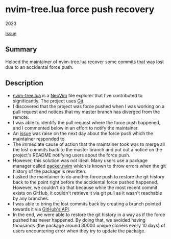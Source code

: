 # nvim-tree.lua force push recovery
2023

[Issue](https://github.com/nvim-tree/nvim-tree.lua/issues/1906)

## Summary
Helped the maintainer of nvim-tree.lua recover some commits that was lost due to an accidental force push.

## Description
- [nvim-tree.lua](https://github.com/nvim-tree/nvim-tree.lua) is a [NeoVim](https://neovim.io/) file explorer that I've contributed to significantly. The project uses [Git](../skills/git.md).
- I discovered that the project was force pushed when I was working on a pull request and notices that my master branch has diverged from the remote.
- I was able to identify the pull request where the force push happened, and I commented below in an effort to notify the maintainer.
- An [issue](https://github.com/nvim-tree/nvim-tree.lua/issues/1906) was raise on the next day about the force push which the maintainer responded to.
- The immediate cause of action that the maintainer took was to merge all the lost commits back to the master branch and put out a notice on the project's README notifying users about the force push.
- However, this solution was not ideal. Many users use a package manager called [packer.nvim](https://github.com/wbthomason/packer.nvim) which is known to throw errors when the git history of the package is rewritten.
- I asked the maintainer to do another force push to restore the git history back to the point right before the accidental force pushed happened. However, we couldn't do that because while the most recent commit exists on GitHub, it couldn't retrieve it via git pull as it wasn't reachable by any branches.
- I was able to bring the lost commits back by creating a branch pointed towards it via [GitHub's API](https://docs.github.com/en/rest/git/refs?apiVersion=2022-11-28#create-a-reference).
- In the end, we were able to restore the git history in a way as if the force pushed has never happened. By doing that, we avoided having thousands (the package around 30000 unique cloners every 10 days) of users encountering error when they try to update the package.
